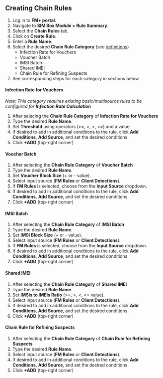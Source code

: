 ## Creating Chain Rules
1. Log in to **FM+ portal**.
2. Navigate to **SIM Box Module > Rule Summary**.
3. Select the **Chain Rules** tab.
4. Click on **Create Rule**.
5. Enter a **Rule Name**.
6. Select the desired **Chain Rule Category** (see [definitions](../terminology/README.md))
   + Infection Rate for Vouchers 
   + Voucher Batch 
   + IMSI Batch 
   + Shared IMEI 
   + Chain Rule for Refining Suspects 
7. See corresponding steps for each category in sections below

#### **Infection Rate for Vouchers**
*Note: This category requires existing basic/multisource rules to be configured for **Infection Rate Calculation***
1. After selecing the **Chain Rule Category** of **Infection Rate for Vouchers**
2. Type the desired **Rule Name**.
3. Set **Threshold** using operators (>=, >, <, <=) and a value.
4. If desired to add in additional conditions to the rule, click **Add Conditions**, **Add Source**, and set the desired conditions.
5. Click **+ADD** (top-right corner)

#### **Voucher Batch**
1. After selecting the **Chain Rule Category** of **Voucher Batch**
2. Type the desired **Rule Name**.
3. Set **Voucher Block Size** (+ or - value).
4. Select input source (**FM Rules** or **Client Detections**).
5. If **FM Rules** is selected, choose from the **Input Source** dropdown.
6. If desired to add in additional conditions to the rule, click **Add Conditions**, **Add Source**, and set the desired conditions.
7. Click **+ADD** (top-right corner)

#### **IMSI Batch**
1. After selecting the **Chain Rule Category** of **IMSI Batch**
2. Type the desired **Rule Name**.
3. Set **IMSI Block Size** (+ or - value).
4. Select input source (**FM Rules** or **Client Detections**).
5. If **FM Rules** is selected, choose from the **Input Source** dropdown.
6. If desired to add in additional conditions to the rule, click **Add Conditions**, **Add Source**, and set the desired conditions.
7. Click **+ADD** (top-right corner)
   
#### **Shared IMEI**
1. After selecting the **Chain Rule Category** of **Shared IMEI**
2. Type the desired **Rule Name**.
3. Set **IMSIs to IMEIs Ratio** (>=, >, <, <= value).
4. Select input source (**FM Rules** or **Client Detections**).
6. If desired to add in additional conditions to the rule, click **Add Conditions**, **Add Source**, and set the desired conditions.
7. Click **+ADD** (top-right corner)

#### **Chain Rule for Refining Suspects**
1. After selecting the **Chain Rule Category** of **Chain Rule for Refining Suspects**
2. Type the desired **Rule Name**.
3. Select input source (**FM Rules** or **Client Detections**).
6. If desired to add in additional conditions to the rule, click **Add Conditions**, **Add Source**, and set the desired conditions.
7. Click **+ADD** (top-right corner)
